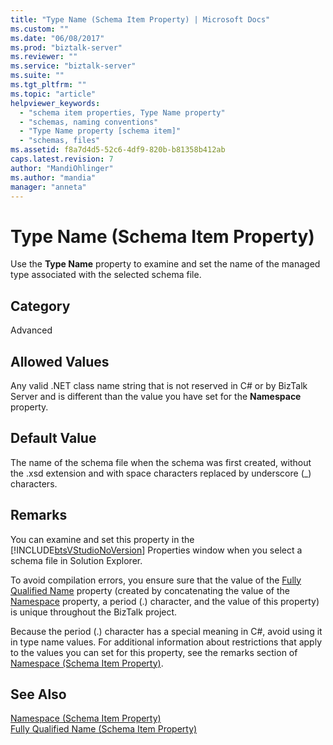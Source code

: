 ```yaml
---
title: "Type Name (Schema Item Property) | Microsoft Docs"
ms.custom: ""
ms.date: "06/08/2017"
ms.prod: "biztalk-server"
ms.reviewer: ""
ms.service: "biztalk-server"
ms.suite: ""
ms.tgt_pltfrm: ""
ms.topic: "article"
helpviewer_keywords: 
  - "schema item properties, Type Name property"
  - "schemas, naming conventions"
  - "Type Name property [schema item]"
  - "schemas, files"
ms.assetid: f8a7d4d5-52c6-4df9-820b-b81358b412ab
caps.latest.revision: 7
author: "MandiOhlinger"
ms.author: "mandia"
manager: "anneta"
---
```

# Type Name (Schema Item Property)
Use the **Type Name** property to examine and set the name of the managed type associated with the selected schema file.  
  
## Category  
 Advanced  
  
## Allowed Values  
 Any valid .NET class name string that is not reserved in C# or by BizTalk Server and is different than the value you have set for the **Namespace** property.  
  
## Default Value  
 The name of the schema file when the schema was first created, without the .xsd extension and with space characters replaced by underscore (_) characters.  
  
## Remarks  
 You can examine and set this property in the [!INCLUDE[btsVStudioNoVersion](../includes/btsvstudionoversion-md.md)] Properties window when you select a schema file in Solution Explorer.  
  
 To avoid compilation errors, you ensure sure that the value of the [Fully Qualified Name](../core/fully-qualified-name-schema-item-property.md) property (created by concatenating the value of the [Namespace](../core/namespace-schema-item-property.md) property, a period (.) character, and the value of this property) is unique throughout the BizTalk project.  
  
 Because the period (.) character has a special meaning in C#, avoid using it in type name values. For additional information about restrictions that apply to the values you can set for this property, see the remarks section of [Namespace (Schema Item Property)](../core/namespace-schema-item-property.md).  
  
## See Also  
 [Namespace (Schema Item Property)](../core/namespace-schema-item-property.md)   
 [Fully Qualified Name (Schema Item Property)](../core/fully-qualified-name-schema-item-property.md)